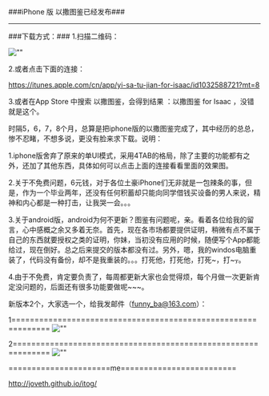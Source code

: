 ###iPhone 版 以撒图鉴已经发布###
<hr>
###下载方式：###
1.扫描二维码：

![""](http://imgsrc.baidu.com/forum/w%3D580/sign=9ece74a8d1ca7bcb7d7bc7278e086b3f/ee6ea894a4c27d1e3edb76af1dd5ad6edcc438a9.jpg)

2.或者点击下面的连接：

https://itunes.apple.com/cn/app/yi-sa-tu-jian-for-isaac/id1032588721?mt=8

3.或者在App Store 中搜索 以撒图鉴，会得到结果 ：以撒图鉴 for Isaac ，没错就是这个。


时隔5，6，7，8个月，总算是把iphone版的以撒图鉴完成了，其中经历的总总，惨不忍睹，不想多说，更没有脸来求下载。说明：

1.iphone版舍弃了原来的单UI模式，采用4TAB的格局，除了主要的功能都有之外，还加了其他东西，具体如何可以点击上面的连接看看里面的效果图。

2.关于不免费问题，6元钱，对于各位土豪iPhone们无非就是一包辣条的事，但是，作为一个毕业两年，还没有任何积蓄却只能向同学借钱买设备的男人来说，精神和内心都是一种打击，让我哭一会。。。

3.关于android版，android为何不更新？图鉴有问题呢，亲。看着各位给我的留言，心中感概之余又多着无奈。首先，现在各市场都要提供证明，稍微有点不属于自己的东西就要授权之类的证明，你妹，当初没有应用的时候，随便写个App都能给过，现在倒好。总之后来提交的版本都没有过。另外，嗯，我的windos电脑重装了，代码没有备份，却不是我重装的。。。打死他，打死他，打死~，打~~~，~~。

4.由于不免费，肯定要负责了，每周都更新大家也会觉得烦，每个月做一次更新肯定没问题的，后面还有很多功能要做呢~~~。


新版本2个，大家选一个，给我发邮件（funny_ba@163.com）：

1==============================================================
![""](https://github.com/joveth/Isaac_ios/blob/feature/ver1/iOS%20Simulator%20Screen%20Shot%202015%E5%B9%B48%E6%9C%8831%E6%97%A5%20%E4%B8%8A%E5%8D%8811.39.34.png)


2==============================================================
![""](https://github.com/joveth/Isaac_ios/blob/feature/ver1/iOS%20Simulator%20Screen%20Shot%202015%E5%B9%B48%E6%9C%8831%E6%97%A5%20%E4%B8%8B%E5%8D%882.15.18.png)

======================me=========================

http://joveth.github.io/itog/
